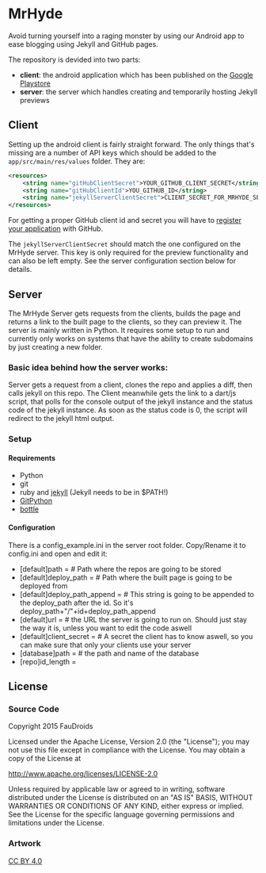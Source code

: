 # MrHyde
Avoid turning yourself into a raging monster by using our Android app to ease blogging using Jekyll and GitHub pages.

The repository is devided into two parts:
- **client**: the android application which has been published on the [Google Playstore](https://play.google.com/store/apps/details?id=org.faudroids.mrhyde)
- **server**: the server which handles creating and temporarily hosting Jekyll previews


## Client
Setting up the android client is fairly straight forward. The only things that's missing are a number of API keys which should be added to the `app/src/main/res/values` folder. They are:

```xml
<resources>
    <string name="gitHubClientSecret">YOUR_GITHUB_CLIENT_SECRET</string>
    <string name="gitHubClientId">YOU_GITHUB_ID</string>
    <string name="jekyllServerClientSecret">CLIENT_SECRET_FOR_MRHYDE_SERVER</string>
</resources>
```

For getting a proper GitHub client id and secret you will have to [register your application](https://github.com/settings/applications/new) with GitHub.

The `jekyllServerClientSecret` should match the one configured on the MrHyde server. This key is only required for the preview functionality and can also be left empty. See the server configuration section below for details.


## Server
The MrHyde Server gets requests from the clients, builds the page and returns a link to the built page to the clients, so they can preview it.
The server is mainly written in Python. It requires some setup to run and currently only works on systems that have the ability to create subdomains by just creating a new folder.

### Basic idea behind how the server works:
Server gets a request from a client, clones the repo and applies a diff, then calls jekyll on this repo.
The Client meanwhile gets the link to a dart/js script, that polls for the console output of the jekyll instance and the status code of the jekyll instance.
As soon as the status code is 0, the script will redirect to the jekyll html output.

### Setup

#### Requirements

 * Python
 * git
 * ruby and [jekyll](http://jekyllrb.com/) (Jekyll needs to be in $PATH!)
 * [GitPython](https://github.com/gitpython-developers/GitPython) 
 * [bottle](http://bottlepy.org/docs/dev/index.html) 
 
 #### Configuration
 
 There is a config_example.ini in the server root folder. Copy/Rename it to config.ini and open and edit it:
 * [default]path = # Path where the repos are going to be stored
 * [default]deploy_path = # Path where the built page is going to be deployed from
 * [default]deploy_path_append = # This string is going to be appended to the deploy_path after the id. So it's deploy_path+"/"+id+deploy_path_append
 * [default]url = # the URL the server is going to run on. Should just stay the way it is, unless you want to edit the code aswell
 * [default]client_secret = # A secret the client has to know aswell, so you can make sure that only your clients use your server
 * [database]path = # the path and name of the database
 * [repo]id_length = <the length of the id that gets prepended to the deploy_path_append>


## License

### Source Code

Copyright 2015 FauDroids

Licensed under the Apache License, Version 2.0 (the "License"); you may not use this file except in compliance with the License. You may obtain a copy of the License at

http://www.apache.org/licenses/LICENSE-2.0

Unless required by applicable law or agreed to in writing, software distributed under the License is distributed on an "AS IS" BASIS, WITHOUT WARRANTIES OR CONDITIONS OF ANY KIND, either express or implied. See the License for the specific language governing permissions and limitations under the License.

### Artwork

[CC BY 4.0](https://creativecommons.org/licenses/by/4.0/)
